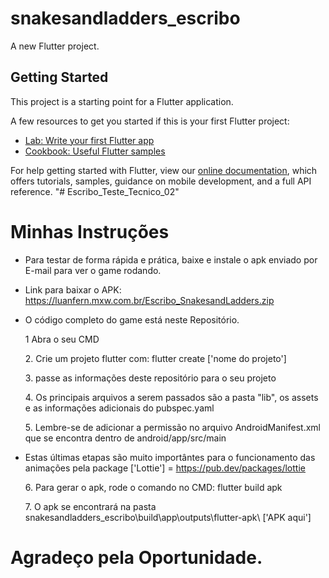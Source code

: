 # snakesandladders_escribo

A new Flutter project.

## Getting Started

This project is a starting point for a Flutter application.

A few resources to get you started if this is your first Flutter project:

- [Lab: Write your first Flutter app](https://flutter.dev/docs/get-started/codelab)
- [Cookbook: Useful Flutter samples](https://flutter.dev/docs/cookbook)

For help getting started with Flutter, view our
[online documentation](https://flutter.dev/docs), which offers tutorials,
samples, guidance on mobile development, and a full API reference.
"# Escribo_Teste_Tecnico_02" 

# Minhas Instruções

- Para testar de forma rápida e prática, baixe e instale o apk enviado por E-mail para ver o game rodando.
- Link para baixar o APK: https://luanfern.mxw.com.br/Escribo_SnakesandLadders.zip
- O código completo do game está neste Repositório.
    <p>1 Abra o seu CMD</p>
    <p>2. Crie um projeto flutter com: flutter create ['nome do projeto']</p>
    <p>3. passe as informações deste repositório para o seu projeto</p>
    <p>4. Os principais arquivos a serem passados são a pasta "lib", os assets e as informações adicionais do pubspec.yaml</p>
    <p>5. Lembre-se de adicionar a permissão <uses-permission android:name="android.permission.INTERNET" /> no arquivo AndroidManifest.xml que se encontra dentro de android/app/src/main</p>

- Estas últimas etapas são muito importântes para o funcionamento das animações pela package ['Lottie'] = https://pub.dev/packages/lottie
    
    <p>6. Para gerar o apk, rode o comando no CMD: flutter build apk</p>
    <p>7. O apk se encontrará na pasta snakesandladders_escribo\build\app\outputs\flutter-apk\ ['APK aqui']</p>


# Agradeço pela Oportunidade.
